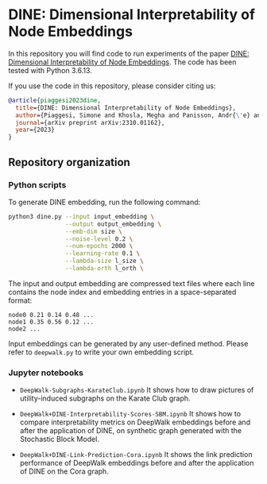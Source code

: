 # DINE: Dimensional Interpretability of Node Embeddings
In this repository you will find code to run experiments of the paper [DINE: Dimensional Interpretability of Node Embeddings](https://arxiv.org/abs/2310.01162). The code has been tested with Python 3.6.13.

If you use the code in this repository, please consider citing us:
```bibtex
@article{piaggesi2023dine,
  title={DINE: Dimensional Interpretability of Node Embeddings},
  author={Piaggesi, Simone and Khosla, Megha and Panisson, Andr{\'e} and Anand, Avishek},
  journal={arXiv preprint arXiv:2310.01162},
  year={2023}
}
```

## Repository organization

### Python scripts

To generate DINE embedding, run the following command:

```bash
python3 dine.py --input input_embedding \
                --output output_embedding \
                --emb-dim size \
                --noise-level 0.2 \
                --num-epochs 2000 \
                --learning-rate 0.1 \
                --lambda-size l_size \
                --lambda-orth l_orth \
```
The input and output embedding are compressed text files where each line contains the node index and embedding entries in a space-separated format:

```
node0 0.21 0.14 0.48 ...
node1 0.35 0.56 0.12 ...
node2 ...
```

Input embeddings can be generated by any user-defined method. Please refer to `deepwalk.py` to write your own embedding script. 

### Jupyter notebooks
- `DeepWalk-Subgraphs-KarateClub.ipynb`
It shows how to draw pictures of utility-induced subgraphs on the Karate Club graph. 

- `DeepWalk+DINE-Interpretability-Scores-SBM.ipynb`
It shows how to compare interpretability metrics on DeepWalk embeddings before and after the application of DINE, on synthetic graph generated with the Stochastic Block Model.

- `DeepWalk+DINE-Link-Prediction-Cora.ipynb`
It shows the link prediction performance of DeepWalk embeddings before and after the application of DINE on the Cora graph.
